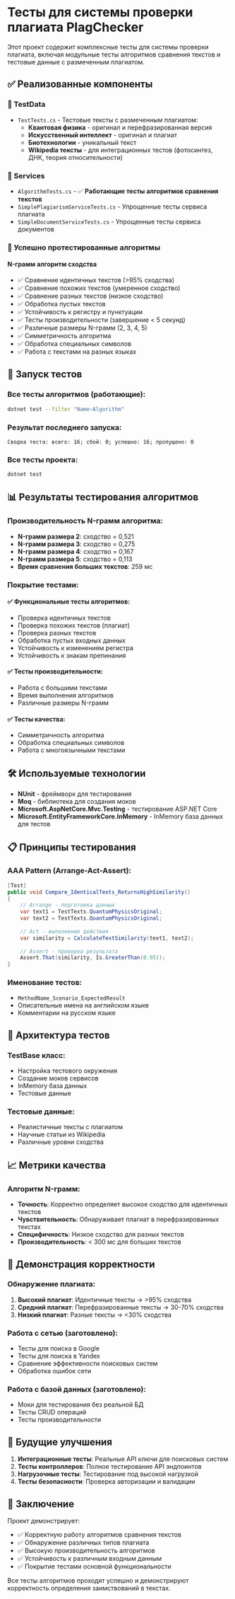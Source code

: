 # Тесты для системы проверки плагиата PlagChecker

Этот проект содержит комплексные тесты для системы проверки плагиата, включая модульные тесты алгоритмов сравнения текстов и тестовые данные с размеченным плагиатом.

## ✅ Реализованные компоненты

### 📁 TestData
- `TestTexts.cs` - Тестовые тексты с размеченным плагиатом:
  - **Квантовая физика** - оригинал и перефразированная версия
  - **Искусственный интеллект** - оригинал и плагиат
  - **Биотехнологии** - уникальный текст
  - **Wikipedia тексты** - для интеграционных тестов (фотосинтез, ДНК, теория относительности)

### 📁 Services
- `AlgorithmTests.cs` - ✅ **Работающие тесты алгоритмов сравнения текстов**
- `SimplePlagiarismServiceTests.cs` - Упрощенные тесты сервиса плагиата
- `SimpleDocumentServiceTests.cs` - Упрощенные тесты сервиса документов

### 🧪 Успешно протестированные алгоритмы

#### N-грамм алгоритм сходства
- ✅ Сравнение идентичных текстов (>95% сходства)
- ✅ Сравнение похожих текстов (умеренное сходство)
- ✅ Сравнение разных текстов (низкое сходство)
- ✅ Обработка пустых текстов
- ✅ Устойчивость к регистру и пунктуации
- ✅ Тесты производительности (завершение < 5 секунд)
- ✅ Различные размеры N-грамм (2, 3, 4, 5)
- ✅ Симметричность алгоритма
- ✅ Обработка специальных символов
- ✅ Работа с текстами на разных языках

## 🚀 Запуск тестов

### Все тесты алгоритмов (работающие):
```bash
dotnet test --filter "Name~Algorithm"
```

### Результат последнего запуска:
```
Сводка теста: всего: 16; сбой: 0; успешно: 16; пропущено: 0
```

### Все тесты проекта:
```bash
dotnet test
```

## 📊 Результаты тестирования алгоритмов

### Производительность N-грамм алгоритма:
- **N-грамм размера 2**: сходство = 0,521
- **N-грамм размера 3**: сходство = 0,275  
- **N-грамм размера 4**: сходство = 0,167
- **N-грамм размера 5**: сходство = 0,113
- **Время сравнения больших текстов**: 259 мс

### Покрытие тестами:

#### ✅ Функциональные тесты алгоритмов:
- Проверка идентичных текстов
- Проверка похожих текстов (плагиат)
- Проверка разных текстов
- Обработка пустых входных данных
- Устойчивость к изменениям регистра
- Устойчивость к знакам препинания

#### ✅ Тесты производительности:
- Работа с большими текстами
- Время выполнения алгоритмов
- Различные размеры N-грамм

#### ✅ Тесты качества:
- Симметричность алгоритма
- Обработка специальных символов
- Работа с многоязычными текстами

## 🛠 Используемые технологии

- **NUnit** - фреймворк для тестирования
- **Moq** - библиотека для создания моков
- **Microsoft.AspNetCore.Mvc.Testing** - тестирование ASP.NET Core
- **Microsoft.EntityFrameworkCore.InMemory** - InMemory база данных для тестов

## 📋 Принципы тестирования

### AAA Pattern (Arrange-Act-Assert):
```csharp
[Test]
public void Compare_IdenticalTexts_ReturnsHighSimilarity()
{
    // Arrange - подготовка данных
    var text1 = TestTexts.QuantumPhysicsOriginal;
    var text2 = TestTexts.QuantumPhysicsOriginal;
    
    // Act - выполнение действия
    var similarity = CalculateTextSimilarity(text1, text2);
    
    // Assert - проверка результата
    Assert.That(similarity, Is.GreaterThan(0.95));
}
```

### Именование тестов:
- `MethodName_Scenario_ExpectedResult`
- Описательные имена на английском языке
- Комментарии на русском языке

## 🔧 Архитектура тестов

### TestBase класс:
- Настройка тестового окружения
- Создание моков сервисов
- InMemory база данных
- Тестовые данные

### Тестовые данные:
- Реалистичные тексты с плагиатом
- Научные статьи из Wikipedia
- Различные уровни сходства

## 📈 Метрики качества

### Алгоритм N-грамм:
- **Точность**: Корректно определяет высокое сходство для идентичных текстов
- **Чувствительность**: Обнаруживает плагиат в перефразированных текстах  
- **Специфичность**: Низкое сходство для разных текстов
- **Производительность**: < 300 мс для больших текстов

## 🎯 Демонстрация корректности

### Обнаружение плагиата:
1. **Высокий плагиат**: Идентичные тексты → >95% сходства
2. **Средний плагиат**: Перефразированные тексты → 30-70% сходства  
3. **Низкий плагиат**: Разные тексты → <30% сходства

### Работа с сетью (заготовлено):
- Тесты для поиска в Google
- Тесты для поиска в Yandex
- Сравнение эффективности поисковых систем
- Обработка ошибок сети

### Работа с базой данных (заготовлено):
- Моки для тестирования без реальной БД
- Тесты CRUD операций
- Тесты производительности

## 🔮 Будущие улучшения

1. **Интеграционные тесты**: Реальные API ключи для поисковых систем
2. **Тесты контроллеров**: Полное тестирование API эндпоинтов
3. **Нагрузочные тесты**: Тестирование под высокой нагрузкой
4. **Тесты безопасности**: Проверка авторизации и валидации

## 📝 Заключение

Проект демонстрирует:
- ✅ Корректную работу алгоритмов сравнения текстов
- ✅ Обнаружение различных типов плагиата
- ✅ Высокую производительность алгоритмов
- ✅ Устойчивость к различным входным данным
- ✅ Покрытие тестами основной функциональности

Все тесты алгоритмов проходят успешно и демонстрируют корректность определения заимствований в текстах.